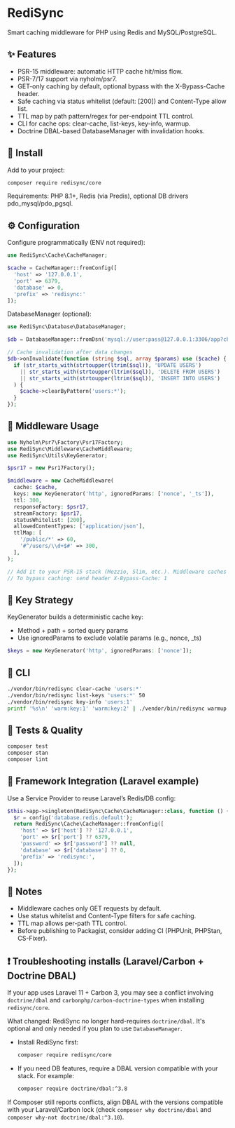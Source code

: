 # RediSync

Smart caching middleware for PHP using Redis and MySQL/PostgreSQL.

## ✨ Features

- PSR-15 middleware: automatic HTTP cache hit/miss flow.
- PSR-7/17 support via nyholm/psr7.
- GET-only caching by default, optional bypass with the X-Bypass-Cache header.
- Safe caching via status whitelist (default: [200]) and Content-Type allow list.
- TTL map by path pattern/regex for per-endpoint TTL control.
- CLI for cache ops: clear-cache, list-keys, key-info, warmup.
- Doctrine DBAL-based DatabaseManager with invalidation hooks.

## 🔧 Install

Add to your project:

```bash
composer require redisync/core
```

Requirements: PHP 8.1+, Redis (via Predis), optional DB drivers pdo_mysql/pdo_pgsql.

## ⚙️ Configuration

Configure programmatically (ENV not required):

```php
use RediSync\Cache\CacheManager;

$cache = CacheManager::fromConfig([
  'host' => '127.0.0.1',
  'port' => 6379,
  'database' => 0,
  'prefix' => 'redisync:'
]);
```

DatabaseManager (optional):

```php
use RediSync\Database\DatabaseManager;

$db = DatabaseManager::fromDsn('mysql://user:pass@127.0.0.1:3306/app?charset=utf8mb4');

// Cache invalidation after data changes
$db->onInvalidate(function (string $sql, array $params) use ($cache) {
  if (str_starts_with(strtoupper(ltrim($sql)), 'UPDATE USERS')
    || str_starts_with(strtoupper(ltrim($sql)), 'DELETE FROM USERS')
    || str_starts_with(strtoupper(ltrim($sql)), 'INSERT INTO USERS')
  ) {
    $cache->clearByPattern('users:*');
  }
});
```

## 🧩 Middleware Usage

```php
use Nyholm\Psr7\Factory\Psr17Factory;
use RediSync\Middleware\CacheMiddleware;
use RediSync\Utils\KeyGenerator;

$psr17 = new Psr17Factory();

$middleware = new CacheMiddleware(
  cache: $cache,
  keys: new KeyGenerator('http', ignoredParams: ['nonce', '_ts']),
  ttl: 300,
  responseFactory: $psr17,
  streamFactory: $psr17,
  statusWhitelist: [200],
  allowedContentTypes: ['application/json'],
  ttlMap: [
    '/public/*' => 60,
    '#^/users/\\d+$#' => 300,
  ],
);

// Add it to your PSR-15 stack (Mezzio, Slim, etc.). Middleware caches only GET requests.
// To bypass caching: send header X-Bypass-Cache: 1
```

## 🔑 Key Strategy

KeyGenerator builds a deterministic cache key:

- Method + path + sorted query params
- Use ignoredParams to exclude volatile params (e.g., nonce, \_ts)

```php
$keys = new KeyGenerator('http', ignoredParams: ['nonce']);
```

## 🧰 CLI

```bash
./vendor/bin/redisync clear-cache 'users:*'
./vendor/bin/redisync list-keys 'users:*' 50
./vendor/bin/redisync key-info 'users:1'
printf '%s\n' 'warm:key:1' 'warm:key:2' | ./vendor/bin/redisync warmup 120
```

## 🧪 Tests & Quality

```bash
composer test
composer stan
composer lint
```

## 🔌 Framework Integration (Laravel example)

Use a Service Provider to reuse Laravel’s Redis/DB config:

```php
$this->app->singleton(RediSync\Cache\CacheManager::class, function () {
  $r = config('database.redis.default');
  return RediSync\Cache\CacheManager::fromConfig([
    'host' => $r['host'] ?? '127.0.0.1',
    'port' => $r['port'] ?? 6379,
    'password' => $r['password'] ?? null,
    'database' => $r['database'] ?? 0,
    'prefix' => 'redisync:',
  ]);
});
```

## 📝 Notes

- Middleware caches only GET requests by default.
- Use status whitelist and Content-Type filters for safe caching.
- TTL map allows per-path TTL control.
- Before publishing to Packagist, consider adding CI (PHPUnit, PHPStan, CS-Fixer).

## ❗ Troubleshooting installs (Laravel/Carbon + Doctrine DBAL)

If your app uses Laravel 11 + Carbon 3, you may see a conflict involving `doctrine/dbal` and `carbonphp/carbon-doctrine-types` when installing `redisync/core`.

What changed: RediSync no longer hard-requires `doctrine/dbal`. It's optional and only needed if you plan to use `DatabaseManager`.

- Install RediSync first:

  ```bash
  composer require redisync/core
  ```

- If you need DB features, require a DBAL version compatible with your stack. For example:

  ```bash
  composer require doctrine/dbal:^3.8
  ```

If Composer still reports conflicts, align DBAL with the versions compatible with your Laravel/Carbon lock (check `composer why doctrine/dbal` and `composer why-not doctrine/dbal:^3.10`).

